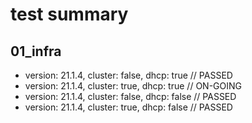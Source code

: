 # test summary

## 01_infra
- version: 21.1.4, cluster: false, dhcp: true // PASSED
- version: 21.1.4, cluster: true, dhcp: true // ON-GOING
- version: 21.1.4, cluster: false, dhcp: false // PASSED
- version: 21.1.4, cluster: true, dhcp: false // PASSED